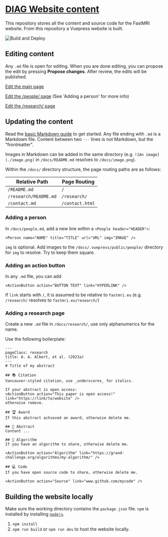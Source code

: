# [DIAG Website content](https://snorthman.github.io/FastMRIWeb/)

This repository stores all the content and source code for the FastMRI website. From this repository a Vuepress website is built.

![Build and Deploy](https://github.com/snorthman/FastMRIWeb/actions/workflows/vuedeploy.yml/badge.svg)

## Editing content

Any `.md` file is open for editing. When you are done editing, you can propose the edit by pressing **Propose changes**. After review, the edits will be published.

[Edit the main page](https://github.com/snorthman/FastMRIWeb/edit/master/docs/README.md)

[Edit the /people/ page](https://github.com/snorthman/FastMRIWeb/blob/master/docs/people.md) (See 'Adding a person' for more info)

[Edit the /research/ page](https://github.com/snorthman/FastMRIWeb/blob/master/docs/README.md)

## Updating the content

Read the [basic Markdown guide](https://www.markdownguide.org/basic-syntax/) to get started. Any file ending with `.md` is a Markdown file. Content between two `---` lines is not Markdown, but the "frontmatter".

Images in Markdown can be added in the same directory (e.g. `![An image](./image.png)` in `/docs/README.md` resolves to `/docs/image.png`).

Within the `/docs/` directory structure, the page routing paths are as follows:

| Relative Path         | Page Routing    |
| --------------------- | --------------- |
| `/README.md`          | `/`             |
| `/research/README.md` | `/research/`    |
| `/contact.md`         | `/contact.html` |

### Adding a person

In `/docs/people.md`, add a new line within a `<People header="HEADER">`:

`<Person name="NAME" title="TITLE" url="URL" img="IMAGE" />`

`img` is optional. Add images to the `/docs/.vuepress/public/people/` directory for `img` to resolve. Try to keep them square.

### Adding an action button

In any `.md` file, you can add

`<ActionButton action="BUTTON TEXT" link="HYPERLINK" />`

If `link` starts with `/`, it is assumed to be relative to `fastmri.eu` (e.g. `/research/` resolves to `fastmri.eu/research/`)

### Adding a research page

Create a new `.md` file in `/docs/research/`, use only alphanumerics for the name.

Use the following boilerplate:

```
---
pageClass: research
title: A. A. Albert, et al. (2023a)
---
# Title of my abstract

## 📚 Citation
Vancouver-styled citation, use _underscores_ for italics.

If your abstract is open access:
<ActionButton action="This paper is open access!" link="https://link/to/website" />
otherwise remove.

## 🏆 Award
If this abstract achieved an award, otherwise delete me.

## 📖 Abstract
Content ...

## 🤖 Algorithm
If you have an algorithm to share, otherwise delete me. 

<ActionButton action="Algorithm" link="https://grand-challenge.org/algorithms/my-algorithm/" />

## 💻 Code
If you have open source code to share, otherwise delete me. 

<ActionButton action="Source" link="www.github.com/mycode" />
```

## Building the website locally

Make sure the working directory contains the `package.json` file. `npm` is installed by installing [`nodejs`](https://nodejs.org/en/download/).

1. `npm install`
2. `npm run build` or `npm run dev` to host the website locally.
